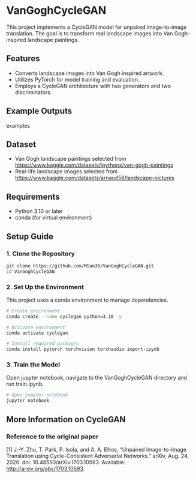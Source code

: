 # VanGoghCycleGAN

This project implements a CycleGAN model for unpaired image-to-image translation. The goal is to transform real landscape images into Van Gogh-inspired landscape paintings.

## Features

- Converts landscape images into Van Gogh inspired artwork.
- Utilizes PyTorch for model training and evaluation.
- Employs a CycleGAN architecture with two generators and two discriminators.

## Example Outputs
examples

## Dataset

- Van Gogh landscape paintings selected from https://www.kaggle.com/datasets/ipythonx/van-gogh-paintings
- Real-life landscape images selected from https://www.kaggle.com/datasets/arnaud58/landscape-pictures

## Requirements

- Python 3.10 or later
- conda (for virtual environment)

## Setup Guide

### 1. Clone the Repository

```bash
git clone https://github.com/MSan35/VanGoghCycleGAN.git
cd VanGoghCycleGAN
```

### 2. Set Up the Environment
This project uses a conda environment to manage dependencies.

```bash
# Create environment
conda create --name cyclegan python=3.10 -y

# Activate environment
conda activate cyclegan

# Install required packages
conda install pytorch torchvision torchaudio import-ipynb
```

### 3. Train the Model
Open jupyter notebook, navigate to the VanGoghCycleGAN directory and run train.ipynb.

```bash
# Open jupyter notebook
jupyter notebook
```

## More Information on CycleGAN

### Reference to the original paper
[1] J.-Y. Zhu, T. Park, P. Isola, and A. A. Efros, “Unpaired Image-to-Image Translation using Cycle-Consistent Adversarial Networks.” arXiv, Aug. 24, 2020. doi: 10.48550/arXiv.1703.10593. Available: http://arxiv.org/abs/1703.10593.
